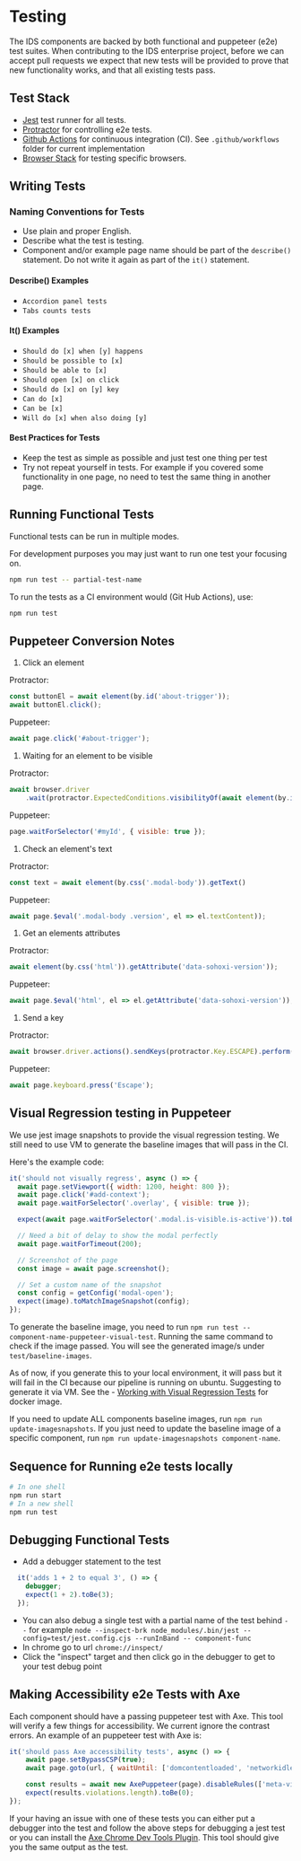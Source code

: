 # Testing

The IDS components are backed by both functional and puppeteer (e2e) test suites.  When contributing to the IDS enterprise project, before we can accept pull requests we expect that new tests will be provided to prove that new functionality works, and that all existing tests pass.

## Test Stack

- [Jest](https://jestjs.io/) test runner for all tests.
- [Protractor](https://pptr.dev/) for controlling e2e tests.
- [Github Actions](https://github.com/features/actions) for continuous integration (CI). See `.github/workflows` folder for current implementation
- [Browser Stack](https://www.browserstack.com/) for testing specific browsers.

## Writing Tests

### Naming Conventions for Tests

- Use plain and proper English.
- Describe what the test is testing.
- Component and/or example page name should be part of the `describe()` statement.  Do not write it again as part of the `it()` statement.

#### Describe() Examples

- `Accordion panel tests`
- `Tabs counts tests`

#### It() Examples

- `Should do [x] when [y] happens`
- `Should be possible to [x]`
- `Should be able to [x]`
- `Should open [x] on click`
- `Should do [x] on [y] key`
- `Can do [x]`
- `Can be [x]`
- `Will do [x] when also doing [y]`

#### Best Practices for Tests

- Keep the test as simple as possible and just test one thing per test
- Try not repeat yourself in tests. For example if you covered some functionality in one page, no need to test the same thing in another page.

## Running Functional Tests

Functional tests can be run in multiple modes.

For development purposes you may just want to run one test your focusing on.

```sh
npm run test -- partial-test-name
```

To run the tests as a CI environment would (Git Hub Actions), use:

```sh
npm run test
```

## Puppeteer Conversion Notes

1. Click an element

Protractor:

```js
const buttonEl = await element(by.id('about-trigger'));
await buttonEl.click();
```

Puppeteer:

```js
await page.click('#about-trigger');
```

1. Waiting for an element to be visible

Protractor:

```js
await browser.driver
    .wait(protractor.ExpectedConditions.visibilityOf(await element(by.id('myId'))), config.waitsFor);
```

Puppeteer:

```js
page.waitForSelector('#myId', { visible: true });
```

1. Check an element's text

Protractor:

```js
const text = await element(by.css('.modal-body')).getText()
```

Puppeteer:

```js
await page.$eval('.modal-body .version', el => el.textContent));
```

1. Get an elements attributes

Protractor:

```js
await element(by.css('html')).getAttribute('data-sohoxi-version'));
```

Puppeteer:

```js
await page.$eval('html', el => el.getAttribute('data-sohoxi-version'));
```

1. Send a key

Protractor:

```js
await browser.driver.actions().sendKeys(protractor.Key.ESCAPE).perform();
```

Puppeteer:

```js
await page.keyboard.press('Escape');
```

## Visual Regression testing in Puppeteer

We use jest image snapshots to provide the visual regression testing. We still need to use VM to generate the baseline images that will pass in the CI.

Here's the example code:

```javascript
it('should not visually regress', async () => {
  await page.setViewport({ width: 1200, height: 800 });
  await page.click('#add-context');
  await page.waitForSelector('.overlay', { visible: true });

  expect(await page.waitForSelector('.modal.is-visible.is-active')).toBeTruthy();

  // Need a bit of delay to show the modal perfectly
  await page.waitForTimeout(200);

  // Screenshot of the page
  const image = await page.screenshot();

  // Set a custom name of the snapshot
  const config = getConfig('modal-open');
  expect(image).toMatchImageSnapshot(config);
});
```

To generate the baseline image, you need to run `npm run test -- component-name-puppeteer-visual-test`. Running the same command to check if the image passed. You will see the generated image/s under `test/baseline-images`.

As of now, if you generate this to your local environment, it will pass but it will fail in the CI because our pipeline is running on ubuntu. Suggesting to generate it via VM. See the - [Working with Visual Regression Tests](#working-with-visual-regression-tests) for docker image.

If you need to update ALL components baseline images, run `npm run update-imagesnapshots`. If you just need to update the baseline image of a specific component, run `npm run update-imagesnapshots component-name`.

## Sequence for Running e2e tests locally

```sh
# In one shell
npm run start
# In a new shell
npm run test
```

## Debugging Functional Tests

- Add a debugger statement to the test

```js
  it('adds 1 + 2 to equal 3', () => {
    debugger;
    expect(1 + 2).toBe(3);
  });
```

- You can also debug a single test with a partial name of the test behind `--` for example `node --inspect-brk node_modules/.bin/jest --config=test/jest.config.cjs --runInBand -- component-func`
- In chrome go to url `chrome://inspect/`
- Click the "inspect" target and then click go in the debugger to get to your test debug point

## Making Accessibility e2e Tests with Axe

Each component should have a passing puppeteer test with Axe. This tool will verify a few things for accessibility. We current ignore the contrast errors. An example of an puppeteer test with Axe is:

```javascript
it('should pass Axe accessibility tests', async () => {
    await page.setBypassCSP(true);
    await page.goto(url, { waitUntil: ['domcontentloaded', 'networkidle0'] });

    const results = await new AxePuppeteer(page).disableRules(['meta-viewport']).analyze();
    expect(results.violations.length).toBe(0);
});
```

 If your having an issue with one of these tests you can either put a debugger into the test and follow the above steps for debugging a jest test or you can install the [Axe Chrome Dev Tools Plugin](https://chrome.google.com/webstore/detail/axe/lhdoppojpmngadmnindnejefpokejbdd?hl=en-US). This tool should give you the same output as the test.
